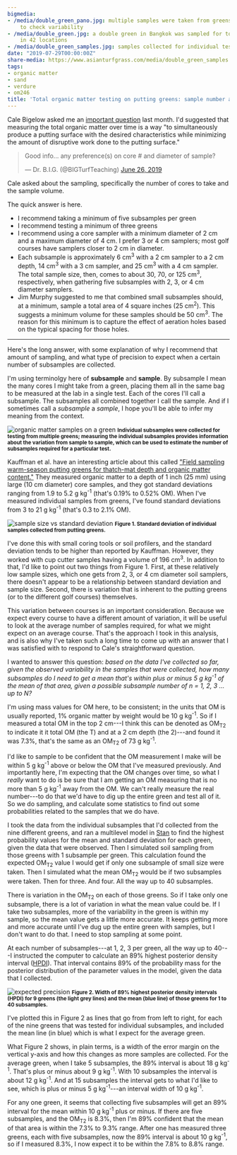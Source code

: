 ```yaml
---
bigmedia:
- /media/double_green_pano.jpg: multiple samples were taken from greens and tested individually
    to check variability
- /media/double_green.jpg: a double green in Bangkok was sampled for total organic matter
    in 42 locations
- /media/double_green_samples.jpg: samples collected for individual testing
date: "2019-07-29T00:00:00Z"
share-media: https://www.asianturfgrass.com/media/double_green_samples.jpg
tags:
- organic matter
- sand
- verdure
- om246
title: 'Total organic matter testing on putting greens: sample number and sample volume'
---
```


Cale Bigelow asked me an [important question](https://twitter.com/BIGTurfTeaching/status/1143712753460371459) last month. I'd suggested that measuring the total organic matter over time is a way "to simultaneously produce a putting surface with the desired characteristics while minimizing the amount of disruptive work done to the putting surface."

<blockquote class="twitter-tweet"><p lang="en" dir="ltr">Good info... any preference(s) on core # and diameter of sample?</p>&mdash; Dr. B.I.G. (@BIGTurfTeaching) <a href="https://twitter.com/BIGTurfTeaching/status/1143712753460371459?ref_src=twsrc%5Etfw">June 26, 2019</a></blockquote> <script async src="https://platform.twitter.com/widgets.js" charset="utf-8"></script> 

Cale asked about the sampling, specifically the number of cores to take and the sample volume. 

The quick answer is here. 

* I recommend taking a minimum of five subsamples per green
* I recommend testing a minimum of three greens
* I recommend using a core sampler with a minimum diameter of 2 cm and a maximum diameter of 4 cm. I prefer 3 or 4 cm samplers; most golf courses have samplers closer to 2 cm in diameter.
* Each subsample is approximately 6 cm<sup>3</sup> with a 2 cm sampler to a 2 cm depth, 14 cm<sup>3</sup> with a 3 cm sampler, and 25 cm<sup>3</sup> with a 4 cm sampler. The total sample size, then, comes to about 30, 70, or 125 cm<sup>3</sup>, respectively, when gathering five subsamples with 2, 3, or 4 cm diameter samplers.
* Jim Murphy suggested to me that combined small subsamples should, at a minimum, sample a total area of 4 square inches (25 cm<sup>2</sup>). This suggests a minimum volume for these samples should be 50 cm<sup>3</sup>. The reason for this minimum is to capture the effect of aeration holes based on the typical spacing for those holes. 

---

Here's the long answer, with some explanation of why I recommend that amount of sampling, and what type of precision to expect when a certain number of subsamples are collected.

I'm using terminolgy here of **subsample** and **sample**. By subsample I mean the many cores I might take from a green, placing them all in the same bag to be measured at the lab in a single test. Each of the cores I'll call a subsample. The subsamples all combined together I call the sample. And if I sometimes call a *subsample* a *sample*, I hope you'll be able to infer my meaning from the context.

![organic matter samples on a green](/media/double_green_samples.jpg)
<small><strong>Individual subsamples were collected for testing from multiple greens; measuring the individual subsamples provides information about the variation from sample to sample, which can be used to estimate the number of subsamples required for a particular test.</strong></small>

Kauffman et al. have an interesting article about this called ["Field sampling warm-season putting greens for thatch-mat depth and organic matter content."](https://doi.org/10.21273/HORTTECH.23.3.369) They measured organic matter to a depth of 1 inch (25 mm) using large (10 cm diameter) core samples, and they got standard deviations ranging from 1.9 to 5.2 g kg<sup>-1</sup> (that's 0.19% to 0.52% OM). When I've measured individual samples from greens, I've found standard deviations from 3 to 21 g kg<sup>-1</sup> (that's 0.3 to 2.1% OM).

![sample size vs standard deviation](/media/size_std_dev.png)
<small><strong>Figure 1. Standard deviation of individual samples collected from putting greens. </strong></small>

I've done this with small coring tools or soil profilers, and the standard deviation tends to be higher than reported by Kauffman. However, they worked with cup cutter samples having a volume of 196 cm<sup>3</sup>. In addition to that, I'd like to point out two things from Figure 1. First, at these relatively low sample sizes, which one gets from 2, 3, or 4 cm diameter soil samplers, there doesn't appear to be a relationship between standard deviation and sample size. Second, there is variation that is inherent to the putting greens (or to the different golf courses) themselves.

This variation between courses is an important consideration. Because we expect every course to have a different amount of variation, it will be useful to look at the average number of samples required, for what we might expect on an average course. That's the approach I took in this analysis, and is also why I've taken such a long time to come up with an answer that I was satisfied with to respond to Cale's straightforward question.

I wanted to answer this question: *based on the data I've collected so far, given the observed variability in the samples that were collected, how many subsamples do I need to get a mean that's within plus or minus 5 g kg<sup>-1</sup> of the mean of that area, given a possible subsample number of n = 1, 2, 3 ... up to N?* 

I'm using mass values for OM here, to be consistent; in the units that OM is usually reported, 1% organic matter by weight would be 10 g kg<sup>-1</sup>. So if I measured a total OM in the top 2 cm---I think this can be denoted as OM<sub>T2</sub> to indicate it it total OM (the T) and at a 2 cm depth (the 2)---and found it was 7.3%, that's the same as an OM<sub>T2</sub> of 73 g kg<sup>-1</sup>. 

I'd like to sample to be confident that the OM measurement I make will be within 5 g kg<sup>-1</sup> above or below the OM that I've measured previously. And importantly here, I'm expecting that the OM changes over time, so what I *really* want to do is be sure that I am getting an OM measuring that is no more than 5 g kg<sup>-1</sup> away from the OM. We can't really measure the real number---to do that we'd have to dig up the entire green and test all of it. So we do sampling, and calculate some statistics to find out some probabilities related to the samples that we do have.

I took the data from the individual subsamples that I'd collected from the nine different greens, and ran a multilevel model in [Stan](https://mc-stan.org/) to find the highest probability values for the mean and standard deviation for each green, given the data that were observed. Then I simulated soil sampling from those greens with 1 subsample per green. This calculation found the expected OM<sub>T2</sub> value I would get if only one subsample of small size were taken. Then I simulated what the mean OM<sub>T2</sub> would be if two subsamples were taken. Then for three. And four. All the way up to 40 subsamples.

There is variation in the OM<sub>T2</sub> on each of those greens. So if I take only one subsample, there is a lot of variation in what the mean value could be. If I take two subsamples, more of the variability in the green is within my sample, so the mean value gets a little more accurate. It keeps getting more and more accurate until I've dug up the entire green with samples, but I don't want to do that. I need to stop sampling at some point.

At each number of subsamples---at 1, 2, 3 per green, all the way up to 40---I instructed the computer to calculate an 89% highest posterior density interval ([HPDI](https://en.wikipedia.org/wiki/Credible_interval)). That interval contains 89% of the probability mass for the posterior distribution of the parameter values in the model, given the data that I collected. 

![expected precision](/media/precision_om.png)
<small><strong>Figure 2. Width of 89% highest posterior density intervals (HPDI) for 9 greens (the light grey lines) and the mean (blue line) of those greens for 1 to 40 subsamples.</strong></small>

I've plotted this in Figure 2 as lines that go from from left to right, for each of the nine greens that was tested for individual subsamples, and included the mean line (in blue) which is what I expect for the average green.

What Figure 2 shows, in plain terms, is a width of the error margin on the vertical y-axis and how this changes as more samples are collected. For the average green, when I take 5 subsamples, the 89% interval is about 18 g kg<sup>-1</sup>. That's plus or minus about 9 g kg<sup>-1</sup>. With 10 subsamples the interval is about 12 g kg<sup>-1</sup>. And at 15 subsamples the interval gets to what I'd like to see, which is plus or minus 5 g kg<sup>-1</sup>---an interval width of 10 g kg<sup>-1</sup>. 

For any one green, it seems that collecting five subsamples will get an 89% interval for the mean within 10 g kg<sup>-1</sup> plus or minus. If there are five subsamples, and the OM<sub>T2</sub> is 8.3%, then I'm 89% confident that the mean of that area is within the 7.3% to 9.3% range. After one has measured three greens, each with five subsamples, now the 89% interval is about 10 g kg<sup>-1</sup>, so if I measured 8.3%, I now expect it to be within the 7.8% to 8.8% range.



